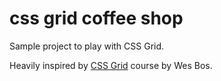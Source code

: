 # css grid coffee shop

Sample project to play with CSS Grid.

Heavily inspired by [CSS Grid](https://cssgrid.io/) course by Wes Bos.
